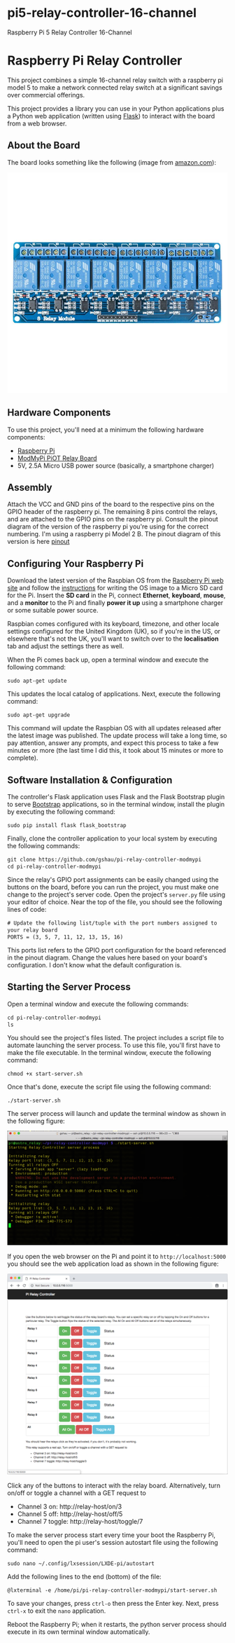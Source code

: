 # pi5-relay-controller-16-channel
Raspberry Pi 5 Relay Controller 16-Channel
# Raspberry Pi Relay Controller

This project combines a simple 16-channel relay switch with a raspberry pi model 5 to make a network connected relay switch at a significant savings over commercial offerings.  

This project provides a library you can use in your Python applications plus a Python web application (written using [Flask](http://flask.pocoo.org/)) to interact with the board from a web browser.


## About the Board

The board looks something like the following (image from [amazon.com](https://www.amazon.com/gp/product/B01HCFJC0Y/ref=oh_aui_detailpage_o00_s00?ie=UTF8&psc=1)):

![ELEGOO 8-channel switch](screenshots/figure-01.jpg)


## Hardware Components

To use this project, you'll need at a minimum the following hardware components:

+ [Raspberry Pi](https://www.raspberrypi.org/products/raspberry-pi-2-model-b/)
+ [ModMyPi PiOT Relay Board](https://www.modmypi.com/raspberry-pi/breakout-boards/modmypi/modmypi-piot-relay-board)
+ 5V, 2.5A Micro USB power source (basically, a smartphone charger)

## Assembly

Attach the VCC and GND pins of the board to the respective pins on the GPIO header of the raspberry pi.  The remaining 8 pins control the relays, and are attached to the GPIO pins on the raspberry pi.  Consult the pinout diagram of the version of the raspberry pi you're using for the correct numbering.  I'm using a raspberry pi Model 2 B.  The pinout diagram of this version is here [pinout](https://pinout.xyz/)

## Configuring Your Raspberry Pi

Download the latest version of the Raspbian OS from the [Raspberry Pi web site](https://www.raspberrypi.org/downloads/raspbian/) and follow the [instructions](https://www.raspberrypi.org/documentation/installation/installing-images/README.md) for writing the OS image to a Micro SD card for the Pi. Insert the **SD card** in the Pi, connect **Ethernet**, **keyboard**, **mouse**, and a **monitor** to the Pi and finally **power it up** using a smartphone charger or some suitable power source.

Raspbian comes configured with its keyboard, timezone, and other locale settings configured for the United Kingdom (UK), so if you're in the US, or elsewhere that's not the UK, you'll want to switch over to the **localisation** tab and adjust the settings there as well.

When the Pi comes back up, open a terminal window and execute the following command:

	sudo apt-get update

This updates the local catalog of applications. Next, execute the following command:

	sudo apt-get upgrade

This command will update the Raspbian OS with all updates released after the latest image was published. The update process will take a long time, so pay attention, answer any prompts, and expect this process to take a few minutes or more (the last time I did this, it took about 15 minutes or more to complete).

## Software Installation & Configuration

The controller's Flask application uses Flask and the Flask Bootstrap plugin to serve [Bootstrap](http://getbootstrap.com/) applications, so in the terminal window, install the plugin by executing the following command:  

	sudo pip install flask flask_bootstrap

Finally, clone the controller application to your local system by executing the following commands:

	git clone https://github.com/gshau/pi-relay-controller-modmypi
	cd pi-relay-controller-modmypi

Since the relay's GPIO port assignments can be easily changed using the buttons on the board, before you can run the project, you must make one change to the project's server code. Open the project's `server.py` file using your editor of choice. Near the top of the file, you should see the following lines of code:

	# Update the following list/tuple with the port numbers assigned to your relay board
	PORTS = (3, 5, 7, 11, 12, 13, 15, 16)

This ports list refers to the GPIO port configuration for the board referenced in the pinout diagram. Change the values here based on your board's configuration. I don't know what the default configuration is.

## Starting the Server Process

Open a terminal window and execute the following commands:

	cd pi-relay-controller-modmypi
	ls

You should see the project's files listed. The project includes a script file to automate launching the server process. To use this file, you'll first have to make the file executable. In the terminal window, execute the following command:

	chmod +x start-server.sh

Once that's done, execute the script file using the following command:

	./start-server.sh

The server process will launch and update the terminal window as shown in the following figure:

![Starting the server process](screenshots/figure-02.png)

If you open the web browser on the Pi and point it to `http://localhost:5000` you should see the web application load as shown in the following figure:

![Project's Web Application](screenshots/figure-03.png)

Click any of the buttons to interact with the relay board.  Alternatively, turn on/off or toggle a channel with a GET request to
  * Channel 3 on: http://relay-host/on/3
  * Channel 5 off: http://relay-host/off/5
  * Channel 7 toggle: http://relay-host/toggle/7

To make the server process start every time your boot the Raspberry Pi, you'll need to open the pi user's session autostart file using the following command:  

	sudo nano ~/.config/lxsession/LXDE-pi/autostart    

Add the following lines to the end (bottom) of the file:

	@lxterminal -e /home/pi/pi-relay-controller-modmypi/start-server.sh

To save your changes, press `ctrl-o` then press the Enter key. Next, press `ctrl-x` to exit the `nano` application.

Reboot the Raspberry Pi; when it restarts, the python server process should execute in its own terminal window automatically.

